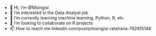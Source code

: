 - 👋 Hi, I’m @Msingisi
- 👀 I’m interested in the Data Analyst job
- 🌱 I’m currently learning machine learning, Python, R, etc
- 💞️ I’m looking to collaborate on R projects
- 📫 How to reach me linkedin.com/posts/msingisi-ratshana-762815148

<!---
Msingisi/Msingisi is a ✨ special ✨ repository because its `README.md` (this file) appears on your GitHub profile.
You can click the Preview link to take a look at your changes.
--->
